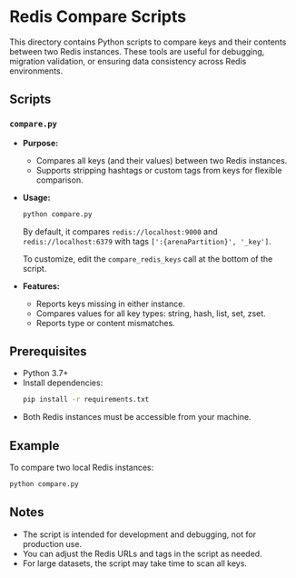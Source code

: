 # Redis Compare Scripts

This directory contains Python scripts to compare keys and their contents between two Redis instances. These tools are useful for debugging, migration validation, or ensuring data consistency across Redis environments.

## Scripts

### `compare.py`
- **Purpose:**
  - Compares all keys (and their values) between two Redis instances.
  - Supports stripping hashtags or custom tags from keys for flexible comparison.
- **Usage:**
  ```sh
  python compare.py
  ```
  By default, it compares `redis://localhost:9000` and `redis://localhost:6379` with tags `[':{arenaPartition}', '_key']`.

  To customize, edit the `compare_redis_keys` call at the bottom of the script.
- **Features:**
  - Reports keys missing in either instance.
  - Compares values for all key types: string, hash, list, set, zset.
  - Reports type or content mismatches.

## Prerequisites
- Python 3.7+
- Install dependencies:
  ```sh
  pip install -r requirements.txt
  ```
- Both Redis instances must be accessible from your machine.

## Example
To compare two local Redis instances:
```sh
python compare.py
```

## Notes
- The script is intended for development and debugging, not for production use.
- You can adjust the Redis URLs and tags in the script as needed.
- For large datasets, the script may take time to scan all keys.
